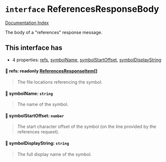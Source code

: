 # `interface` ReferencesResponseBody

[Documentation Index](../README.md)

The body of a "references" response message.

## This interface has

- 4 properties:
[refs](#-refs-readonly-referencesresponseitem),
[symbolName](#-symbolname-string),
[symbolStartOffset](#-symbolstartoffset-number),
[symbolDisplayString](#-symboldisplaystring-string)


#### 📄 refs: readonly [ReferencesResponseItem](../interface.ReferencesResponseItem/README.md)\[]

> The file locations referencing the symbol.



#### 📄 symbolName: `string`

> The name of the symbol.



#### 📄 symbolStartOffset: `number`

> The start character offset of the symbol (on the line provided by the references request).



#### 📄 symbolDisplayString: `string`

> The full display name of the symbol.



